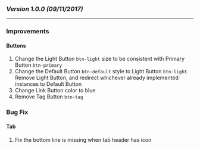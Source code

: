 ### *Version 1.0.0 (09/11/2017)*

---

### **Improvements**
#### Buttons
1. Change the Light Button `btn-light` size to be consistent with Primary Button `btn-primary`
2. Change the Default Button `btn-default` style to Light Button `btn-light`. Remove Light Button, and redirect whichever already implemented instances to Default Button
3. Change Link Button color to blue
4. Remove Tag Button `btn-tag`

### **Bug Fix**
#### Tab
1. Fix the bottom line is missing when tab header has icon 